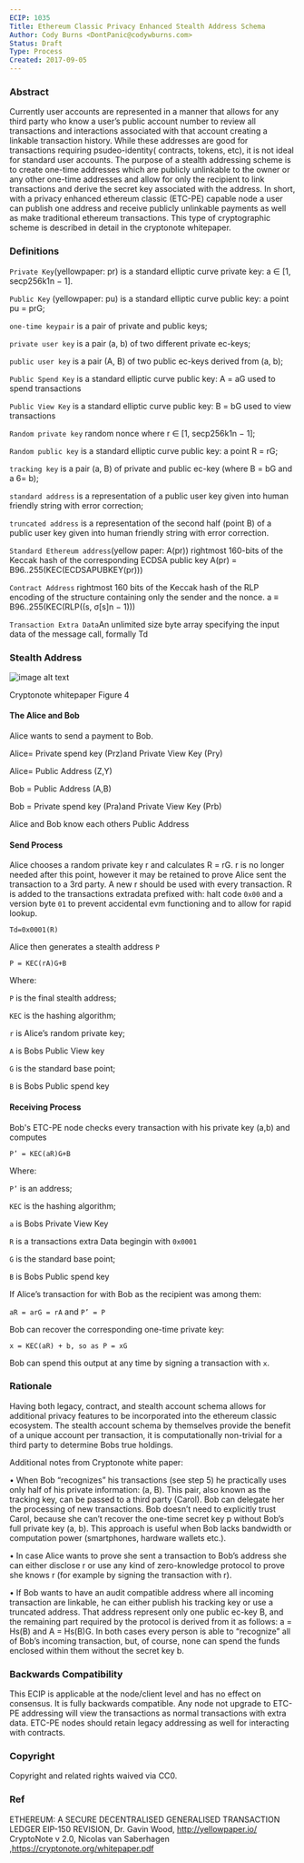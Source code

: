 ```yaml
---
ECIP: 1035
Title: Ethereum Classic Privacy Enhanced Stealth Address Schema
Author: Cody Burns <DontPanic@codywburns.com>
Status: Draft
Type: Process
Created: 2017-09-05
---
```


### Abstract 

Currently user accounts are represented in a manner that allows for any third party who know a user’s public account number to review all transactions and interactions associated with that account creating a linkable transaction history. While these addresses are good for transactions requiring psudeo-identity( contracts, tokens, etc), it is not ideal for standard user accounts.  The purpose of a stealth addressing scheme is to create one-time addresses which are publicly unlinkable to the owner or any other one-time addresses and allow for only the recipient to link transactions and derive the secret key associated with the address. In short, with a privacy enhanced ethereum classic (ETC-PE) capable node a user can publish one address and receive publicly unlinkable payments as well as make traditional ethereum transactions. This type of cryptographic scheme is described in detail in the cryptonote whitepaper.

### Definitions

`Private Key`(yellowpaper: pr) is a standard elliptic curve private key: a ∈ [1, secp256k1n − 1].

`Public Key` (yellowpaper: pu) is a standard elliptic curve public key: a point pu = prG; 

`one-time keypair` is a pair of private and public keys; 

`private user key` is a pair (a, b) of two different private ec-keys; 

`public user key` is a pair (A, B) of two public ec-keys derived from (a, b); 

`Public Spend Key` is a standard elliptic curve public key: A = aG used to spend transactions

`Public View Key` is a standard elliptic curve public key: B = bG used to view transactions

`Random private key` random nonce where r ∈ [1, secp256k1n − 1];

`Random public key` is a standard elliptic curve public key: a point R = rG;

`tracking key` is a pair (a, B) of private and public ec-key (where B = bG and a 6= b); 

`standard address` is a representation of a public user key given into human friendly string with error correction; 

`truncated address` is a representation of the second half (point B) of a public user key given into human friendly string with error correction. 

`Standard Ethereum address`(yellow paper: A(pr)) rightmost 160-bits of the Keccak hash of the corresponding ECDSA public key  A(pr) = B96..255(KEC(ECDSAPUBKEY(pr))) 

`Contract Address` rightmost 160 bits of the Keccak hash of the RLP encoding of the structure containing only the sender and the nonce. a ≡ B96..255(KEC(RLP((s, σ[s]n − 1)))

`Transaction Extra Data`An unlimited size byte array specifying the input data of the message call, formally Td 



### Stealth Address

![image alt text](ECIP-1035-Stealth.png)

Cryptonote whitepaper Figure 4

#### The Alice and Bob

 Alice wants to send a payment to Bob. 

Alice= Private spend key (Prz)and Private View Key (Pry)

Alice= Public Address (Z,Y)

Bob = Public Address (A,B)

Bob = Private spend key (Pra)and Private View Key (Prb)

Alice and Bob know each others Public Address

#### Send Process
	
  Alice chooses a random private key r  and calculates R = rG. r is no longer needed after this point, however it may be retained to prove Alice sent the transaction to a 3rd party. A new r should be used with every transaction.  R is added to the transactions extradata prefixed with: halt code `0x00`  and a version byte `01` to prevent accidental evm functioning and to allow for rapid lookup. 
	
  `Td=0x0001(R)`

Alice then generates a stealth address `P` 

`P = KEC(rA)G+B`

Where:

`P` is the final stealth address;

`KEC` is the hashing algorithm;

`r` is Alice’s random private key;

`A` is Bobs Public View key

`G` is the standard base point;

`B` is  Bobs Public spend key

#### Receiving Process

Bob's ETC-PE node checks every transaction with his private key (a,b) and computes 

`P’ = KEC(aR)G+B`

Where:

`P’` is an address;

`KEC` is the hashing algorithm;

`a` is Bobs Private View Key

`R` is a transactions extra Data begingin with `0x0001`

`G` is the standard base point;

`B` is  Bobs Public spend key

If Alice’s transaction for with Bob as the recipient was among them:

`aR = arG = rA` and `P’ = P`

Bob can recover the corresponding one-time private key: 

`x = KEC(aR) + b, so as P = xG`

Bob can spend this output at any time by signing a transaction with `x`.

### Rationale

Having both legacy, contract, and stealth account schema allows for additional privacy features to be incorporated into the ethereum classic ecosystem. The stealth account schema by themselves provide the benefit of a unique account per transaction, it is computationally non-trivial for a third party to determine Bobs true holdings.

Additional notes from Cryptonote white paper:

• When Bob “recognizes” his transactions (see step 5) he practically uses only half of his private information: (a, B). This pair, also known as the tracking key, can be passed to a third party (Carol). Bob can delegate her the processing of new transactions. Bob doesn’t need to explicitly trust Carol, because she can’t recover the one-time secret key p without Bob’s full private key (a, b). This approach is useful when Bob lacks bandwidth or computation power (smartphones, hardware wallets etc.). 

• In case Alice wants to prove she sent a transaction to Bob’s address she can either disclose r or use any kind of zero-knowledge protocol to prove she knows r (for example by signing the transaction with r). 

• If Bob wants to have an audit compatible address where all incoming transaction are linkable, he can either publish his tracking key or use a truncated address. That address represent only one public ec-key B, and the remaining part required by the protocol is derived from it as follows: a = Hs(B) and A = Hs(B)G. In both cases every person is able to “recognize” all of Bob’s incoming transaction, but, of course, none can spend the funds enclosed within them without the secret key b. 


### Backwards Compatibility

This ECIP is applicable at the node/client level and has no effect on consensus. It is fully backwards compatible. Any node not upgrade to ETC-PE addressing will view the transactions as normal transactions with extra data. ETC-PE nodes should retain legacy addressing as well for interacting with contracts.  


### Copyright

Copyright and related rights waived via CC0.


### Ref

ETHEREUM: A SECURE DECENTRALISED GENERALISED TRANSACTION LEDGER EIP-150 REVISION, Dr. Gavin Wood, http://yellowpaper.io/
CryptoNote v 2.0, Nicolas van Saberhagen ,https://cryptonote.org/whitepaper.pdf
